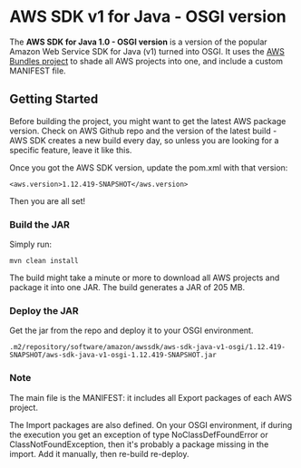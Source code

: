 # AWS SDK v1 for Java - OSGI version

The **AWS SDK for Java 1.0 - OSGI version** is a version of the popular Amazon Web Service SDK for Java (v1) turned into OSGI.
It uses the [AWS Bundles project](https://github.com/aws/aws-sdk-java/tree/master/aws-java-sdk-bundle) to shade all AWS projects into one, and include a custom MANIFEST file.

## Getting Started

Before building the project, you might want to get the latest AWS package version. Check on AWS Github repo and the version of the latest build - AWS SDK creates a new build every day, so unless you are looking for a specific feature, leave it like this.

Once you got the AWS SDK version, update the pom.xml with that version:

`<aws.version>1.12.419-SNAPSHOT</aws.version>`

Then you are all set!

### Build the JAR

Simply run:

`mvn clean install`

The build might take a minute or more to download all AWS projects and package it into one JAR.
The build generates a JAR of 205 MB. 

### Deploy the JAR

Get the jar from the repo and deploy it to your OSGI environment.

`.m2/repository/software/amazon/awssdk/aws-sdk-java-v1-osgi/1.12.419-SNAPSHOT/aws-sdk-java-v1-osgi-1.12.419-SNAPSHOT.jar`

### Note

The main file is the MANIFEST: it includes all Export packages of each AWS project. 

The Import packages are also defined. On your OSGI environment, if during the execution you get an exception of type NoClassDefFoundError or ClassNotFoundException, then it's probably a package missing in the import. Add it manually, then re-build re-deploy.
